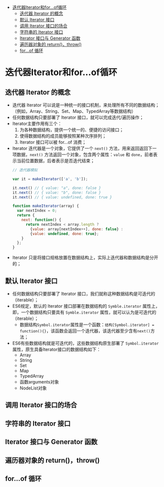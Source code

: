 <!-- TOC -->

- [迭代器Iterator和for...of循环](#迭代器iterator和forof循环)
    - [迭代器 Iterator 的概念](#迭代器-iterator-的概念)
    - [默认 Iterator 接口](#默认-iterator-接口)
    - [调用 Iterator 接口的场合](#调用-iterator-接口的场合)
    - [字符串的 Iterator 接口](#字符串的-iterator-接口)
    - [Iterator 接口与 Generator 函数](#iterator-接口与-generator-函数)
    - [遍历器对象的 return()，throw()](#遍历器对象的-returnthrow)
    - [for...of 循环](#forof-循环)

<!-- /TOC -->

# 迭代器Iterator和for...of循环

## 迭代器 Iterator 的概念

- 迭代器 Iterator 可以说是一种统一的接口机制，来处理所有不同的数据结构；（例如，Array、String、Set、Map、TypedArray等数据结构）
- 任何数据结构只要部署了 Iterator 接口，就可以完成迭代/遍历操作；
- Iterator主要作用有三个：
    1. 为各种数据结构，提供一个统一的、便捷的访问接口；
    2. 使得数据结构的成员能够按照某种次序排列；
    3. Iterator 接口可以被 for...of 消费；
- Iterator 迭代器是一个对象，它提供了一个 `next()` 方法，用来返回返回下一项数据，`next()` 方法返回一个对象，包含两个属性：`value` 和 `done`，前者表示当前位置数据，后者表示是否迭代结束；
    ```js
    // 迭代器模拟
    
    var it = makeIterator(['a', 'b']);
    
    it.next() // { value: "a", done: false }
    it.next() // { value: "b", done: false }
    it.next() // { value: undefined, done: true }
    
    function makeIterator(array) {
      var nextIndex = 0;
      return {
        next: function() {
          return nextIndex < array.length ?
            {value: array[nextIndex++], done: false} :
            {value: undefined, done: true};
        }
      };
    }
    ```
- Iterator 只是将接口规格放置在数据结构上，实际上迭代器和数据结构是分开的；

<!-- -# # 可迭代对象

- 实现了迭代器的对象，称为可迭代对象；
- 为了实现可迭代，一个对象必须实现 `@@iterator` 方法，这意味着这个对象（或其原型链中的一个对象）必须含有 `Symbol.iterator` 键的属性；
- 内置可迭代对象
    - `String`，`Array`，`TypedArray`，`Map` 和 `Set` 都内置可迭代对象，因为它们的原型对象都有一个 Symbol.iterator 方法；
- 用于可迭代对象的语法
    - for...of
    - 扩散语法
    - yield*
    - 结构赋值 -->

## 默认 Iterator 接口

- 任何数据结构只要部署了 Iterator 接口，我们就称这种数据结构是可迭代的（iterable）；
- ES6规定，默认的 Iterator 接口部署在数据结构的 `Symble.iterator` 属性上，即，一个数据结构只要具有 `Symble.iterator` 属性，就可以认为是可迭代的（iterable）；
    - 数据结构`Symbol.iterator`属性是一个函数：`结构[Symbol.iterator] = function(){}`，该函数会返回一个迭代器，该迭代器至少含有`next()`方法；
- ES6有些数据结构就是可迭代的，这些数据结构原生部署了 `Symbol.iterator` 属性，原生具备Iterator接口的数据结构如下：
    - Array
    - String
    - Set
    - Map
    - TypedArray
    - 函数arguments对象
    - NodeList对象

## 调用 Iterator 接口的场合
## 字符串的 Iterator 接口
## Iterator 接口与 Generator 函数
## 遍历器对象的 return()，throw()
## for...of 循环